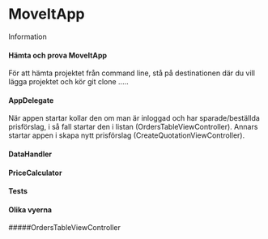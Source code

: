 # MoveItApp

Information

#### Hämta och prova MoveItApp

För att hämta projektet från command line, stå på destinationen där du vill lägga projektet och kör 
git clone .....

#### AppDelegate

När appen startar kollar den om man är inloggad och har sparade/beställda prisförslag, i så fall startar den i listan (OrdersTableViewController). Annars startar appen i skapa nytt prisförslag (CreateQuotationViewController).

#### DataHandler

#### PriceCalculator

#### Tests

#### Olika vyerna

#####OrdersTableViewController
